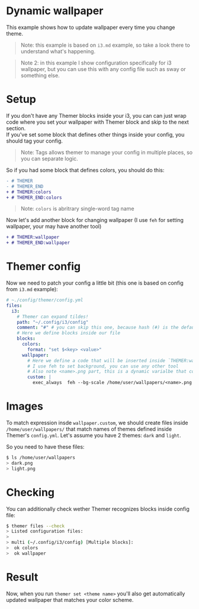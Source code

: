 # Dynamic wallpaper
This example shows how to update wallpaper every time you change theme.

> Note: this example is based on `i3.md` example, so take a look there to understand what's happening.

> Note 2: in this example I show configuration specifically for i3 wallpaper, but you can use this with any config file such as sway or something else.

# Setup
If you don't have any Themer blocks inside your i3, you can can just wrap code where you set your wallpaper with Themer block and skip to the next section.  
If you've set some block that defines other things inside your config, you should tag your config.
> Note: Tags allows themer to manage your config in multiple places, so you can separate logic.  

So if you had some block that defines colors, you should do this:
```diff
- # THEMER 
- # THEMER_END
+ # THEMER:colors
+ # THEMER_END:colors
```
> Note: `colors` is abritrary single-word tag name 

Now let's add another block for changing wallpaper (I use `feh` for setting wallpaper, your may have another tool)
```diff
+ # THEMER:wallpaper
+ # THEMER_END:wallpaper
```

# Themer config
Now we need to patch your config a little bit (this one is based on config from `i3.md` example):
```yaml
# ~./config/themer/config.yml
files:
  i3:
    # Themer can expand tildes!
    path: "~/.config/i3/config"
    comment: "#" # you can skip this one, because hash (#) is the default comment for Themer
    # Here we define blocks inside our file
    blocks:
      colors:  
        format: "set $<key> <value>"
      wallpaper:
        # Here we define a code that will be inserted inside `THEMER:wallpaper` block
        # I use feh to set background, you can use any other tool
        # Also note <name>.png part, this is a dynamic varialbe that contains name of the current theme
        custom: |
          exec_always  feh --bg-scale /home/user/wallpapers/<name>.png
```

# Images
To match expression insde `wallpaper.custom`, we should create files inside `/home/user/wallpapers/` that 
match names of themes defined inside Themer's `config.yml`. Let's assume you have 2 themes: `dark` and `light`.  

So you need to have these files:
```bash
$ ls /home/user/wallpapers
> dark.png
> light.png
```

# Checking
You can additionally check wether Themer recognizes blocks inside config file:
```bash
$ themer files --check
> Listed configuration files:
>
> multi (~/.config/i3/config) [Multiple blocks]:
>  ok colors
>  ok wallpaper
```

# Result 
Now, when you run `themer set <theme name>` you'll also get automatically updated wallpaper that matches your color scheme.
